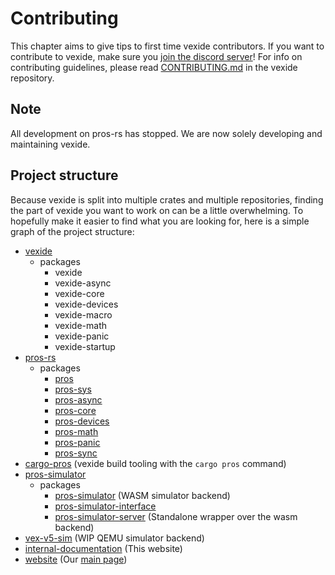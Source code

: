 # Contributing

This chapter aims to give tips to first time vexide contributors.
If you want to contribute to vexide, make sure you [join the discord server](https://discord.com/invite/8WR4X4AGVg)!
For info on contributing guidelines, please read [CONTRIBUTING.md](https://github.com/vexide/vexide/blob/main/CONTRIBUTING.md) in the vexide repository.

## Note

All development on pros-rs has stopped.
We are now solely developing and maintaining vexide.

## Project structure

Because vexide is split into multiple crates and multiple repositories,
finding the part of vexide you want to work on can be a little overwhelming.
To hopefully make it easier to find what you are looking for,
here is a simple graph of the project structure:

- [vexide](https://github.com/vexide/vexide)
  - packages
    - vexide
    - vexide-async
    - vexide-core
    - vexide-devices
    - vexide-macro
    - vexide-math
    - vexide-panic
    - vexide-startup
- [pros-rs](https://github.com/vexide/pros-rs)
  - packages
    - [pros](https://crates.io/crates/pros)
    - [pros-sys](https://crates.io/crates/pros-sys)
    - [pros-async](https://crates.io/crates/pros-async)
    - [pros-core](https://crates.io/crates/pros-core)
    - [pros-devices](https://crates.io/crates/pros-devices)
    - [pros-math](https://crates.io/crates/pros-math)
    - [pros-panic](https://crates.io/crates/pros-panic)
    - [pros-sync](https://crates.io/crates/pros-sync)
- [cargo-pros](https://github.com/vexide/cargo-pros) (vexide build tooling with the `cargo pros` command)
- [pros-simulator](https://github.com/vexide/pros-simulator)
  - packages
    - [pros-simulator](https://crates.io/crates/pros-simulator) (WASM simulator backend)
    - [pros-simulator-interface](https://crates.io/crates/pros-simulator-interface)
    - [pros-simulator-server](https://crates.io/crates/pros-simulator-server) (Standalone wrapper over the wasm backend)
- [vex-v5-sim](https://github.com/vexide/vex-v5-sim) (WIP QEMU simulator backend)
- [internal-documentation](https://github.com/vexide/internal-documentation) (This website)
- [website](https://github.com/vexide/website) (Our [main page](https://pros.rs))
